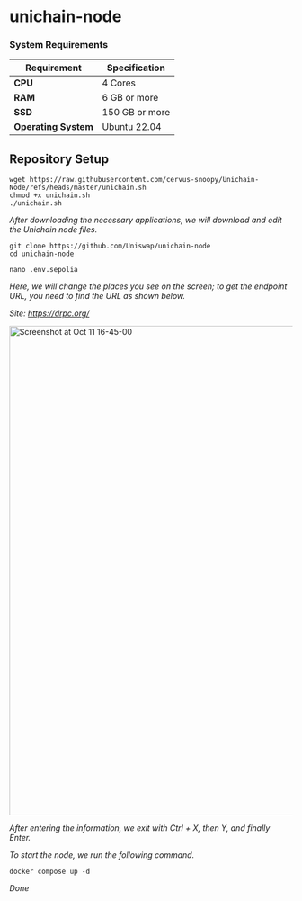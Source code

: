 
# unichain-node


### System Requirements

| **Requirement**       | **Specification** |
|-----------------------|-------------------|
| **CPU**               | 4 Cores           |
| **RAM**               | 6 GB or more      |
| **SSD**               | 150 GB or more    |
| **Operating System**  | Ubuntu 22.04      |

## Repository Setup 

```
wget https://raw.githubusercontent.com/cervus-snoopy/Unichain-Node/refs/heads/master/unichain.sh
chmod +x unichain.sh
./unichain.sh
```

*After downloading the necessary applications, we will download and edit the Unichain node files.*

```
git clone https://github.com/Uniswap/unichain-node
cd unichain-node

nano .env.sepolia
```

*Here, we will change the places you see on the screen; to get the endpoint URL, you need to find the URL as shown below.*

*Site: https://drpc.org/*

<img width="870" alt="Screenshot at Oct 11 16-45-00" src="https://github.com/user-attachments/assets/a3944772-45c9-4544-bf19-e2d3b5a289c1">


*After entering the information, we exit with Ctrl + X, then Y, and finally Enter.*

*To start the node, we run the following command.*

```
docker compose up -d 
```

*Done*
